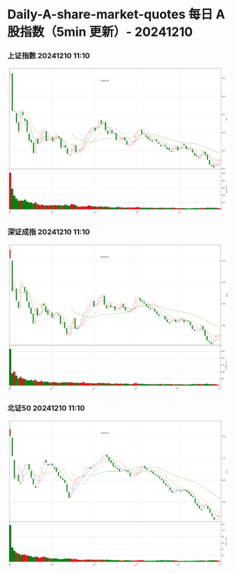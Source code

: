 
# Daily-A-share-market-quotes 每日 A 股指数（5min 更新）- 20241210

### 上证指数 20241210 11:10
![](./fig/2024/12/20241210-sh000001.png)

### 深证成指 20241210 11:10
![](./fig/2024/12/20241210-sz399001.png)

### 北证50 20241210 11:10
![](./fig/2024/12/20241210-bj899050.png)
